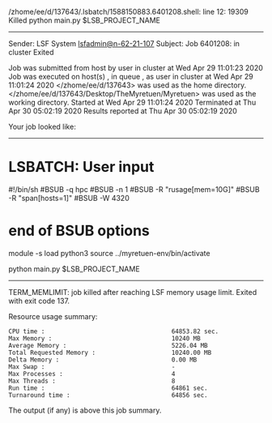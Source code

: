 /zhome/ee/d/137643/.lsbatch/1588150883.6401208.shell: line 12: 19309 Killed                  python main.py $LSB_PROJECT_NAME

------------------------------------------------------------
Sender: LSF System <lsfadmin@n-62-21-107>
Subject: Job 6401208: <NNAgent1NN-Selfplay-100-weighted> in cluster <dcc> Exited

Job <NNAgent1NN-Selfplay-100-weighted> was submitted from host <n-62-27-20> by user <s183905> in cluster <dcc> at Wed Apr 29 11:01:23 2020
Job was executed on host(s) <n-62-21-107>, in queue <hpc>, as user <s183905> in cluster <dcc> at Wed Apr 29 11:01:24 2020
</zhome/ee/d/137643> was used as the home directory.
</zhome/ee/d/137643/Desktop/TheMyretuen/Myretuen> was used as the working directory.
Started at Wed Apr 29 11:01:24 2020
Terminated at Thu Apr 30 05:02:19 2020
Results reported at Thu Apr 30 05:02:19 2020

Your job looked like:

------------------------------------------------------------
# LSBATCH: User input
#!/bin/sh
#BSUB -q hpc
#BSUB -n 1
#BSUB -R "rusage[mem=10G]"
#BSUB -R "span[hosts=1]"
#BSUB -W 4320
# end of BSUB options

module -s load python3
source ../myretuen-env/bin/activate

python main.py $LSB_PROJECT_NAME


------------------------------------------------------------

TERM_MEMLIMIT: job killed after reaching LSF memory usage limit.
Exited with exit code 137.

Resource usage summary:

    CPU time :                                   64853.82 sec.
    Max Memory :                                 10240 MB
    Average Memory :                             5226.04 MB
    Total Requested Memory :                     10240.00 MB
    Delta Memory :                               0.00 MB
    Max Swap :                                   -
    Max Processes :                              4
    Max Threads :                                8
    Run time :                                   64861 sec.
    Turnaround time :                            64856 sec.

The output (if any) is above this job summary.

